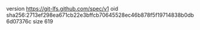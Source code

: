 version https://git-lfs.github.com/spec/v1
oid sha256:2713ef298ea671cb22e3bffcb70645528ec46b878f5f19714838b0db6d07376c
size 619
